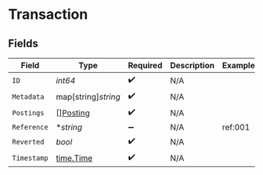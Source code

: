# Transaction


## Fields

| Field                                       | Type                                        | Required                                    | Description                                 | Example                                     |
| ------------------------------------------- | ------------------------------------------- | ------------------------------------------- | ------------------------------------------- | ------------------------------------------- |
| `ID`                                        | *int64*                                     | :heavy_check_mark:                          | N/A                                         |                                             |
| `Metadata`                                  | map[string]*string*                         | :heavy_check_mark:                          | N/A                                         |                                             |
| `Postings`                                  | [][Posting](../../models/shared/posting.md) | :heavy_check_mark:                          | N/A                                         |                                             |
| `Reference`                                 | **string*                                   | :heavy_minus_sign:                          | N/A                                         | ref:001                                     |
| `Reverted`                                  | *bool*                                      | :heavy_check_mark:                          | N/A                                         |                                             |
| `Timestamp`                                 | [time.Time](https://pkg.go.dev/time#Time)   | :heavy_check_mark:                          | N/A                                         |                                             |